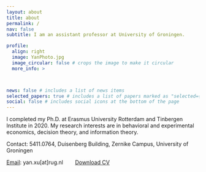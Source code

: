 ```yaml
---
layout: about
title: about
permalink: /
nav: false
subtitle: I am an assistant professor at University of Groningen.

profile:
  align: right
  image: YanPhoto.jpg
  image_circular: false # crops the image to make it circular
  more_info: >



news: false # includes a list of news items
selected_papers: true # includes a list of papers marked as "selected={true}"
social: false # includes social icons at the bottom of the page
---
```


I completed my Ph.D. at Erasmus University Rotterdam and Tinbergen Institute in 2020. My research interests are in behavioral and experimental economics, decision theory, and information theory.

Contact: 5411.0764, Duisenberg Building, Zernike Campus, University of Groningen

[Email](yan.xu@rug.nl): yan.xu[at]rug.nl  &nbsp;&nbsp;&nbsp;&nbsp;&nbsp;&nbsp;   [Download CV](../assets/pdf/YANCV.pdf)


<!--
Edit `_bibliography/papers.bib` and Jekyll will render your [publications page](/al-folio/publications/) automatically.

Link to your social media connections, too. This theme is set up to use [Font Awesome icons](https://fontawesome.com/) and [Email](yan.xu@rug.nl), like the ones below. Add your Facebook, Twitter, LinkedIn, Google Scholar, or just disable all of them.
-->
